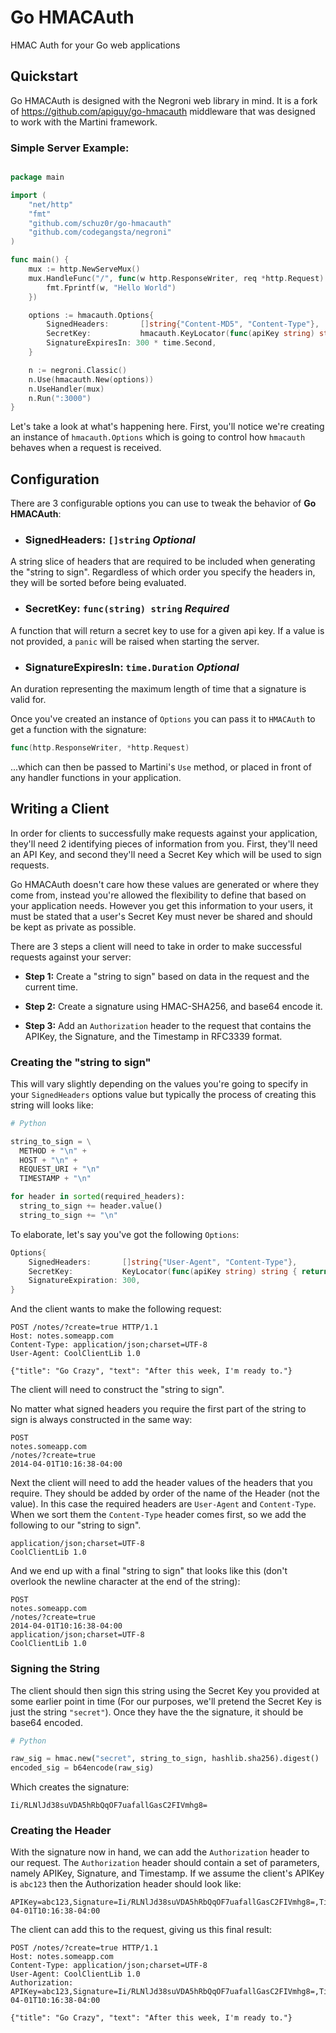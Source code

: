 Go HMACAuth
===========

HMAC Auth for your Go web applications

Quickstart
----------

Go HMACAuth is designed with the Negroni web library in mind. It is a fork of https://github.com/apiguy/go-hmacauth middleware that was designed to work with the Martini framework.

### Simple Server Example:

```go

package main

import (
	"net/http"
	"fmt"
	"github.com/schuz0r/go-hmacauth"
	"github.com/codegangsta/negroni"
)

func main() {
	mux := http.NewServeMux()
	mux.HandleFunc("/", func(w http.ResponseWriter, req *http.Request) {
		fmt.Fprintf(w, "Hello World")
	})

	options := hmacauth.Options{
		SignedHeaders:       []string{"Content-MD5", "Content-Type"},
		SecretKey:           hmacauth.KeyLocator(func(apiKey string) string { return "secret" }),
		SignatureExpiresIn: 300 * time.Second,
	}

	n := negroni.Classic()
	n.Use(hmacauth.New(options))
	n.UseHandler(mux)
	n.Run(":3000")
}

```

Let's take a look at what's happening here. First, you'll notice we're creating
an instance of `hmacauth.Options` which is going to control how `hmacauth`
behaves when a request is received.

Configuration
-------------

There are 3 configurable options you can use to tweak the behavior of
**Go HMACAuth**:

* ### SignedHeaders: `[]string` *Optional*
A string slice of headers that are required to be included when generating the
"string to sign". Regardless of which order you specify the headers in, they
will be sorted before being evaluated.

* ### SecretKey: `func(string) string` *Required*
A function that will return a secret key to use for a given api key. If a value
is not provided, a `panic` will be raised when starting the server.

* ### SignatureExpiresIn: `time.Duration` *Optional*
An duration representing the maximum length of time that a signature is valid
for.

Once you've created an instance of `Options` you can pass it to `HMACAuth` to
get a function with the signature:

```go
func(http.ResponseWriter, *http.Request)
```

...which can then be passed to Martini's `Use` method, or placed in front of any
handler functions in your application.

Writing a Client
----------------

In order for clients to successfully make requests against your application,
they'll need 2 identifying pieces of information from you. First, they'll need
an API Key, and second they'll need a Secret Key which will be used to sign
requests.

Go HMACAuth doesn't care how these values are generated or where they come from,
instead you're allowed the flexibility to define that based on your application
needs. However you get this information to your users, it must be stated that
a user's Secret Key must never be shared and should be kept as private as
possible.

There are 3 steps a client will need to take in order to make successful
requests against your server:

* **Step 1:** Create a "string to sign" based on data in the request and the
current time.

* **Step 2:** Create a signature using HMAC-SHA256, and base64 encode it.

* **Step 3:** Add an `Authorization` header to the request that contains the
APIKey, the Signature, and the Timestamp in RFC3339 format.


### Creating the "string to sign"

This will vary slightly depending on the values you're going to specify in your
`SignedHeaders` options value but typically the process of creating this string
will looks like:

~~~ python
# Python

string_to_sign = \
  METHOD + "\n" +
  HOST + "\n" +
  REQUEST_URI + "\n"
  TIMESTAMP + "\n"

for header in sorted(required_headers):
  string_to_sign += header.value()
  string_to_sign += "\n"

~~~

To elaborate, let's say you've got the following `Options`:

```go
Options{
	SignedHeaders:       []string{"User-Agent", "Content-Type"},
	SecretKey:           KeyLocator(func(apiKey string) string { return "secret" }),
	SignatureExpiration: 300,
}
```

And the client wants to make the following request:

```http
POST /notes/?create=true HTTP/1.1
Host: notes.someapp.com
Content-Type: application/json;charset=UTF-8
User-Agent: CoolClientLib 1.0

{"title": "Go Crazy", "text": "After this week, I'm ready to."}
```

The client will need to construct the "string to sign".

No matter what signed headers you require the first part of the string to sign
is always constructed in the same way:

```
POST
notes.someapp.com
/notes/?create=true
2014-04-01T10:16:38-04:00

```

Next the client will need to add the header values of the headers that you
require. They should be added by order of the name of the Header
(not the value). In this case the required headers are `User-Agent` and
`Content-Type`. When we sort them the `Content-Type` header comes first, so
we add the following to our "string to sign".

```
application/json;charset=UTF-8
CoolClientLib 1.0

```

And we end up with a final "string to sign" that looks like this (don't overlook
the newline character at the end of the string):

```
POST
notes.someapp.com
/notes/?create=true
2014-04-01T10:16:38-04:00
application/json;charset=UTF-8
CoolClientLib 1.0

```

### Signing the String

The client should then sign this string using the Secret Key you provided at
some earlier point in time (For our purposes, we'll pretend the Secret Key is
just the string `"secret"`). Once they have the the signature, it should be
base64 encoded.

~~~ python
# Python

raw_sig = hmac.new("secret", string_to_sign, hashlib.sha256).digest()
encoded_sig = b64encode(raw_sig)

~~~

Which creates the signature:

```
Ii/RLNlJd38suVDA5hRbQqOF7uafallGasC2FIVmhg8=
```

### Creating the Header


With the signature now in hand, we can add the `Authorization` header to our
request. The `Authorization` header should contain a set of parameters, namely
APIKey, Signature, and Timestamp. If we assume the client's APIKey is
`abc123` then the Authorization header should look like:

```
APIKey=abc123,Signature=Ii/RLNlJd38suVDA5hRbQqOF7uafallGasC2FIVmhg8=,Timestamp=2014-04-01T10:16:38-04:00
```

The client can add this to the request, giving us this final result:

```http
POST /notes/?create=true HTTP/1.1
Host: notes.someapp.com
Content-Type: application/json;charset=UTF-8
User-Agent: CoolClientLib 1.0
Authorization: APIKey=abc123,Signature=Ii/RLNlJd38suVDA5hRbQqOF7uafallGasC2FIVmhg8=,Timestamp=2014-04-01T10:16:38-04:00

{"title": "Go Crazy", "text": "After this week, I'm ready to."}
```
